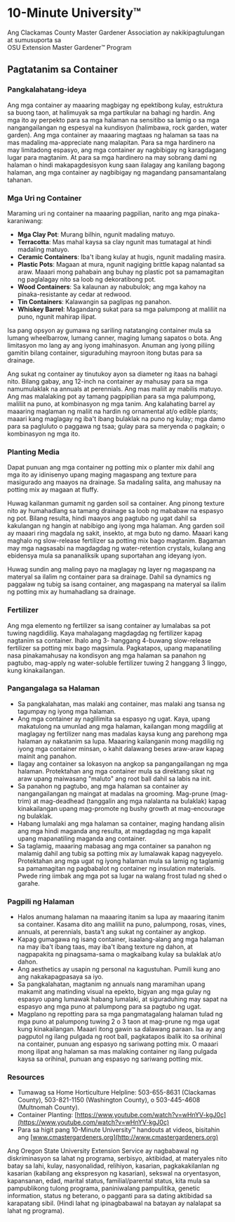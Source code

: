 # 10-Minute University™  
Ang Clackamas County Master Gardener Association ay nakikipagtulungan at sumusuporta sa  
OSU Extension Master Gardener™ Program  

## Pagtatanim sa Container  

### Pangkalahatang-ideya  
Ang mga container ay maaaring magbigay ng epektibong kulay, estruktura sa buong taon, at halimuyak sa mga partikular na bahagi ng hardin. Ang mga ito ay perpekto para sa mga halaman na sensitibo sa lamig o sa mga nangangailangan ng espesyal na kundisyon (halimbawa, rock garden, water garden). Ang mga container ay maaaring magtaas ng halaman sa taas na mas madaling ma-appreciate nang malapitan. Para sa mga hardinero na may limitadong espasyo, ang mga container ay nagbibigay ng karagdagang lugar para magtanim. At para sa mga hardinero na may sobrang dami ng halaman o hindi makapagdesisyon kung saan ilalagay ang kanilang bagong halaman, ang mga container ay nagbibigay ng magandang pansamantalang tahanan.  

### Mga Uri ng Container  
Maraming uri ng container na maaaring pagpilian, narito ang mga pinaka-karaniwang:  
- **Mga Clay Pot**: Murang bilhin, ngunit madaling matuyo.  
- **Terracotta**: Mas mahal kaysa sa clay ngunit mas tumatagal at hindi madaling matuyo.  
- **Ceramic Containers**: Iba't ibang kulay at hugis, ngunit madaling masira.  
- **Plastic Pots**: Magaan at mura, ngunit nagiging brittle kapag nalantad sa araw. Maaari mong pahabain ang buhay ng plastic pot sa pamamagitan ng paglalagay nito sa loob ng dekoratibong pot.  
- **Wood Containers**: Sa kalaunan ay nabubulok; ang mga kahoy na pinaka-resistante ay cedar at redwood.  
- **Tin Containers**: Kalawangin sa paglipas ng panahon.  
- **Whiskey Barrel**: Magandang sukat para sa mga palumpong at maliliit na puno, ngunit mahirap ilipat.  

Isa pang opsyon ay gumawa ng sariling natatanging container mula sa lumang wheelbarrow, lumang canner, maging lumang sapatos o bota. Ang limitasyon mo lang ay ang iyong imahinasyon. Anuman ang iyong piliing gamitin bilang container, siguraduhing mayroon itong butas para sa drainage.  

Ang sukat ng container ay tinutukoy ayon sa diameter ng itaas na bahagi nito. Bilang gabay, ang 12-inch na container ay mahusay para sa mga namumulaklak na annuals at perennials. Ang mas maliit ay mabilis matuyo. Ang mas malalaking pot ay tamang pagpipilian para sa mga palumpong, maliliit na puno, at kombinasyon ng mga tanim. Ang kalahating barrel ay maaaring maglaman ng maliit na hardin ng ornamental at/o edible plants; maaari kang maglagay ng iba't ibang bulaklak na puno ng kulay; mga damo para sa pagluluto o paggawa ng tsaa; gulay para sa meryenda o pagkain; o kombinasyon ng mga ito.  

### Planting Media  
Dapat punuan ang mga container ng potting mix o planter mix dahil ang mga ito ay idinisenyo upang maging magaspang ang texture para masigurado ang maayos na drainage. Sa madaling salita, ang mahusay na potting mix ay magaan at fluffy.  

Huwag kailanman gumamit ng garden soil sa container. Ang pinong texture nito ay humahadlang sa tamang drainage sa loob ng mababaw na espasyo ng pot. Bilang resulta, hindi maayos ang pagtubo ng ugat dahil sa kakulangan ng hangin at nabibigo ang iyong mga halaman. Ang garden soil ay maaari ring magdala ng sakit, insekto, at mga buto ng damo. Maaari kang maghalo ng slow-release fertilizer sa potting mix bago magtanim. Bagaman may mga nagsasabi na magdagdag ng water-retention crystals, kulang ang ebidensya mula sa pananaliksik upang suportahan ang ideyang iyon.  

Huwag sundin ang maling payo na maglagay ng layer ng magaspang na materyal sa ilalim ng container para sa drainage. Dahil sa dynamics ng paggalaw ng tubig sa isang container, ang magaspang na materyal sa ilalim ng potting mix ay humahadlang sa drainage.  

### Fertilizer  
Ang mga elemento ng fertilizer sa isang container ay lumalabas sa pot tuwing nagdidilig. Kaya mahalagang magdagdag ng fertilizer kapag nagtanim sa container. Ihalo ang 3- hanggang 4-buwang slow-release fertilizer sa potting mix bago magsimula. Pagkatapos, upang mapanatiling nasa pinakamahusay na kondisyon ang mga halaman sa panahon ng pagtubo, mag-apply ng water-soluble fertilizer tuwing 2 hanggang 3 linggo, kung kinakailangan.  

### Pangangalaga sa Halaman  
- Sa pangkalahatan, mas malaki ang container, mas malaki ang tsansa ng tagumpay ng iyong mga halaman.  
- Ang mga container ay naglilimita sa espasyo ng ugat. Kaya, upang makatulong na umunlad ang mga halaman, kailangan mong magdilig at maglagay ng fertilizer nang mas madalas kaysa kung ang parehong mga halaman ay nakatanim sa lupa. Maaaring kailanganin mong magdilig ng iyong mga container minsan, o kahit dalawang beses araw-araw kapag mainit ang panahon.  
- Ilagay ang container sa lokasyon na angkop sa pangangailangan ng mga halaman. Protektahan ang mga container mula sa direktang sikat ng araw upang maiwasang "maluto" ang root ball dahil sa labis na init.  
- Sa panahon ng pagtubo, ang mga halaman sa container ay nangangailangan ng maingat at madalas na grooming. Mag-prune (mag-trim) at mag-deadhead (tanggalin ang mga nalalanta na bulaklak) kapag kinakailangan upang mag-promote ng bushy growth at mag-encourage ng bulaklak.  
- Habang lumalaki ang mga halaman sa container, maging handang alisin ang mga hindi maganda ang resulta, at magdagdag ng mga kapalit upang mapanatiling maganda ang container.  
- Sa taglamig, maaaring mabasag ang mga container sa panahon ng malamig dahil ang tubig sa potting mix ay lumalawak kapag nagyeyelo. Protektahan ang mga ugat ng iyong halaman mula sa lamig ng taglamig sa pamamagitan ng pagbabalot ng container ng insulation materials. Pwede ring iimbak ang mga pot sa lugar na walang frost tulad ng shed o garahe.  

### Pagpili ng Halaman  
- Halos anumang halaman na maaaring itanim sa lupa ay maaaring itanim sa container. Kasama dito ang maliliit na puno, palumpong, rosas, vines, annuals, at perennials, basta't ang sukat ng container ay angkop.  
- Kapag gumagawa ng isang container, isaalang-alang ang mga halaman na may iba't ibang taas, may iba't ibang texture ng dahon, at nagpapakita ng pinagsama-sama o magkaibang kulay sa bulaklak at/o dahon.  
- Ang aesthetics ay usapin ng personal na kagustuhan. Pumili kung ano ang nakakapagpasaya sa iyo.  
- Sa pangkalahatan, magtanim ng annuals nang maramihan upang makamit ang matinding visual na epekto, bigyan ang mga gulay ng espasyo upang lumawak habang lumalaki, at siguraduhing may sapat na espasyo ang mga puno at palumpong para sa pagtubo ng ugat.  
- Magplano ng repotting para sa mga pangmatagalang halaman tulad ng mga puno at palumpong tuwing 2 o 3 taon at mag-prune ng mga ugat kung kinakailangan. Maaari itong gawin sa dalawang paraan. Isa ay ang pagputol ng ilang pulgada ng root ball, pagkatapos ibalik ito sa orihinal na container, punuan ang espasyo ng sariwang potting mix. O maaari mong ilipat ang halaman sa mas malaking container ng ilang pulgada kaysa sa orihinal, punuan ang espasyo ng sariwang potting mix.  

### Resources  
- Tumawag sa Home Horticulture Helpline: 503-655-8631 (Clackamas County), 503-821-1150 (Washington County), o 503-445-4608 (Multnomah County).  
- Container Planting: [https://www.youtube.com/watch?v=wHnYV-kgJ0c](https://www.youtube.com/watch?v=wHnYV-kgJ0c)  
- Para sa higit pang 10-Minute University™ handouts at videos, bisitahin ang [www.cmastergardeners.org](http://www.cmastergardeners.org)  

Ang Oregon State University Extension Service ay nagbabawal ng diskriminasyon sa lahat ng programa, serbisyo, aktibidad, at materyales nito batay sa lahi, kulay, nasyonalidad, relihiyon, kasarian, pagkakakilanlan ng kasarian (kabilang ang ekspresyon ng kasarian), sekswal na oryentasyon, kapansanan, edad, marital status, familial/parental status, kita mula sa pampublikong tulong programa, paniniwalang pampulitika, genetic information, status ng beterano, o pagganti para sa dating aktibidad sa karapatang sibil. (Hindi lahat ng ipinagbabawal na batayan ay nalalapat sa lahat ng programa).
